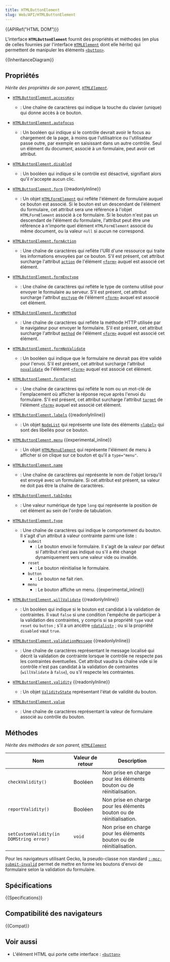 ```yaml
---
title: HTMLButtonElement
slug: Web/API/HTMLButtonElement
---
```


{{APIRef("HTML DOM")}}

L'interface **`HTMLButtonElement`** fournit des propriétés et méthodes (en plus de celles fournies par l'interface [`HTMLElement`](/fr/docs/Web/API/HTMLElement) dont elle hérite) qui permettent de manipuler les éléments [`<button>`](/fr/docs/Web/HTML/Reference/Elements/button).

{{InheritanceDiagram}}

## Propriétés

_Hérite des propriétés de son parent, [`HTMLElement`](/fr/docs/Web/API/HTMLElement)._

- [`HTMLButtonElement.accessKey`](/fr/docs/Web/API/HTMLButtonElement/accessKey)
  - : Une chaîne de caractères qui indique la touche du clavier (unique) qui donne accès à ce bouton.
- [`HTMLButtonElement.autofocus`](/fr/docs/Web/API/HTMLButtonElement/autofocus)
  - : Un booléen qui indique si le contrôle devrait avoir le focus au chargement de la page, à moins que l'utilisatrice ou l'utilisateur passe outre, par exemple en saisissant dans un autre contrôle. Seul un élément du document, associé à un formulaire, peut avoir cet attribut.
- [`HTMLButtonElement.disabled`](/fr/docs/Web/API/HTMLButtonElement/disabled)
  - : Un booléen qui indique si le contrôle est désactivé, signifiant alors qu'il n'accepte aucun clic.
- [`HTMLButtonElement.form`](/fr/docs/Web/API/HTMLButtonElement/form) {{readonlyInline}}
  - : Un objet [`HTMLFormElement`](/fr/docs/Web/API/HTMLFormElement) qui reflète l'élément de formulaire auquel ce bouton est associé. Si le bouton est un descendant de l'élément du formulaire, cet attribut sera une référence à l'objet `HTMLFormElement` associé à ce formulaire. Si le bouton n'est pas un descendant de l'élément du formulaire, l'attribut peut être une référence à n'importe quel élément `HTMLFormElement` associé du même document, ou la valeur `null` si aucun ne correspond.
- [`HTMLButtonElement.formAction`](/fr/docs/Web/API/HTMLButtonElement/formAction)
  - : Une chaîne de caractères qui reflète l'URI d'une ressource qui traite les informations envoyées par ce bouton. S'il est présent, cet attribut surcharge l'attribut [`action`](/fr/docs/Web/HTML/Reference/Elements/form#action) de l'élément [`<form>`](/fr/docs/Web/HTML/Reference/Elements/form) auquel est associé cet élément.
- [`HTMLButtonElement.formEnctype`](/fr/docs/Web/API/HTMLButtonElement/formEnctype)
  - : Une chaîne de caractères qui reflète le type de contenu utilisé pour envoyer le formulaire au serveur. S'il est présent, cet attribut surcharge l'attribut [`enctype`](/fr/docs/Web/HTML/Reference/Elements/form#enctype) de l'élément [`<form>`](/fr/docs/Web/HTML/Reference/Elements/form) auquel est associé cet élément.
- [`HTMLButtonElement.formMethod`](/fr/docs/Web/API/HTMLButtonElement/formMethod)
  - : Une chaîne de caractères qui reflète la méthode HTTP utilisée par le navigateur pour envoyer le formulaire. S'il est présent, cet attribut surcharge l'attribut [`method`](/fr/docs/Web/HTML/Reference/Elements/form#attr-method) de l'élément [`<form>`](/fr/docs/Web/HTML/Reference/Elements/form) auquel est associé cet élément.
- [`HTMLButtonElement.formNoValidate`](/fr/docs/Web/API/HTMLButtonElement/formNoValidate)
  - : Un booléen qui indique que le formulaire ne devrait pas être validé pour l'envoi. S'il est présent, cet attribut surcharge l'attribut [`novalidate`](/fr/docs/Web/HTML/Reference/Elements/form#attr-novalidate) de l'élément [`<form>`](/fr/docs/Web/HTML/Reference/Elements/form) auquel est associé cet élément.
- [`HTMLButtonElement.formTarget`](/fr/docs/Web/API/HTMLButtonElement/formTarget)
  - : Une chaîne de caractères qui reflète le nom ou un mot-clé de l'emplacement où afficher la réponse reçue après l'envoi du formulaire. S'il est présent, cet attribut surcharge l'attribut [`target`](/fr/docs/Web/HTML/Reference/Elements/form#attr-target) de l'élément [`<form>`](/fr/docs/Web/HTML/Reference/Elements/form) auquel est associé cet élément.
- [`HTMLButtonElement.labels`](/fr/docs/Web/API/HTMLButtonElement/labels) {{readonlyInline}}
  - : Un objet [`NodeList`](/fr/docs/Web/API/NodeList) qui représente une liste des éléments [`<label>`](/fr/docs/Web/HTML/Reference/Elements/label) qui sont des libellés pour ce bouton.
- [`HTMLButtonElement.menu`](/fr/docs/Web/API/HTMLButtonElement/menu) {{experimental_inline}}
  - : Un objet [`HTMLMenuElement`](/fr/docs/Web/API/HTMLMenuElement) qui représente l'élément de menu à afficher si on clique sur ce bouton et qu'il a `type="menu"`.
- [`HTMLButtonElement.name`](/fr/docs/Web/API/HTMLButtonElement/name)
  - : Une chaîne de caractères qui représente le nom de l'objet lorsqu'il est envoyé avec un formulaire. Si cet attribut est présent, sa valeur ne doit pas être la chaîne de caractères.
- [`HTMLButtonElement.tabIndex`](/fr/docs/Web/API/HTMLButtonElement/tabIndex)
  - : Une valeur numérique de type `long` qui représente la position de cet élément au sein de l'ordre de tabulation.
- [`HTMLButtonElement.type`](/fr/docs/Web/API/HTMLButtonElement/type)
  - : Une chaîne de caractères qui indique le comportement du bouton. Il s'agit d'un attribut à valeur contrainte parmi une liste&nbsp;:
    - `submit`
      - : Le bouton envoi le formulaire. Il s'agit de la valeur par défaut si l'attribut n'est pas indiqué ou s'il a été changé dynamiquement vers une valeur vide ou invalide.
    - `reset`
      - : Le bouton réinitialise le formulaire.
    - `button`
      - : Le bouton ne fait rien.
    - `menu`
      - : Le bouton affiche un menu. {{experimental_inline}}

- [`HTMLButtonElement.willValidate`](/fr/docs/Web/API/HTMLButtonElement/willValidate) {{readonlyInline}}
  - : Un booléen qui indique si le bouton est candidat à la validation de contraintes. Il vaut `false` si une condition l'empêche de participer à la validation des contraintes, y compris si sa propriété `type` vaut `reset` ou `button`&nbsp;; s'il a un ancêtre [`<datalist>`](/fr/docs/Web/HTML/Reference/Elements/datalist)&nbsp;; ou si la propriété `disabled` vaut `true`.
- [`HTMLButtonElement.validationMessage`](/fr/docs/Web/API/HTMLButtonElement/validationMessage) {{readonlyInline}}
  - : Une chaîne de caractères représentant le message localisé qui décrit la validation de contrainte lorsque le contrôle ne respecte pas les contraintes éventuelles. Cet attribut vaudra la chaîne vide si le contrôle n'est pas candidat à la validation de contraintes (`willValidate` à `false`), ou s'il respecte les contraintes.
- [`HTMLButtonElement.validity`](/fr/docs/Web/API/HTMLButtonElement/validity) {{readonlyInline}}
  - : Un objet [`ValidityState`](/fr/docs/Web/API/ValidityState) représentant l'état de validité du bouton.
- [`HTMLButtonElement.value`](/fr/docs/Web/API/HTMLButtonElement/value)
  - : Une chaîne de caractères représentant la valeur de formulaire associé au contrôle du bouton.

## Méthodes

_Hérite des méthodes de son parent, [`HTMLElement`](/fr/docs/Web/API/HTMLElement)_

| Nom                                     | Valeur de retour | Description                                                          |
| --------------------------------------- | ---------------- | -------------------------------------------------------------------- |
| `checkValidity()`                       | Booléen          | Non prise en charge pour les éléments bouton ou de réinitialisation. |
| `reportValidity()`                      | Booléen          | Non prise en charge pour les éléments bouton ou de réinitialisation. |
| `setCustomValidity(in DOMString error)` | `void`           | Non prise en charge pour les éléments bouton ou de réinitialisation. |

Pour les navigateurs utilisant Gecko, la pseudo-classe non standard [`:-moz-submit-invalid`](/fr/docs/Web/CSS/:-moz-submit-invalid) permet de mettre en forme les boutons d'envoi de formulaire selon la validation du formulaire.

## Spécifications

{{Specifications}}

## Compatibilité des navigateurs

{{Compat}}

## Voir aussi

- L'élément HTML qui porte cette interface&nbsp;: [`<button>`](/fr/docs/Web/HTML/Reference/Elements/button)
